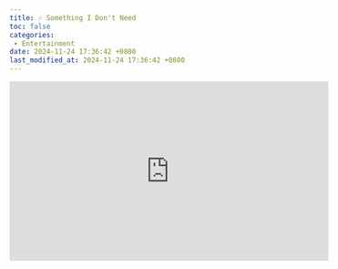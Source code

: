 ```yaml
---
title: 🎶 Something I Don't Need
toc: false
categories:
 - Entertainment
date: 2024-11-24 17:36:42 +0800
last_modified_at: 2024-11-24 17:36:42 +0800
---
```


<iframe class="iframe--video" width="560" height="315" src="https://www.youtube.com/embed/8FS9MvbXoUc?si=a1qDOTzwfjL-68VT" title="YouTube video player" frameborder="0" allow="accelerometer; autoplay; clipboard-write; encrypted-media; gyroscope; picture-in-picture; web-share" referrerpolicy="strict-origin-when-cross-origin" allowfullscreen></iframe>